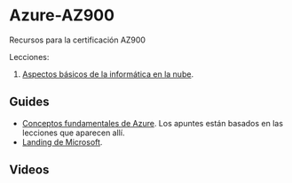 # Azure-AZ900

Recursos para la certificación AZ900

Lecciones:

1. [Aspectos básicos de la informática en la nube](./01-aspectos-basicos.md).

## Guides

- [Conceptos fundamentales de Azure](https://learn.microsoft.com/es-es/training/paths/microsoft-azure-fundamentals-describe-cloud-concepts/). Los apuntes están basados en las lecciones que aparecen allí. 
- [Landing de Microsoft](https://esi.microsoft.com/landing). 

## Videos
